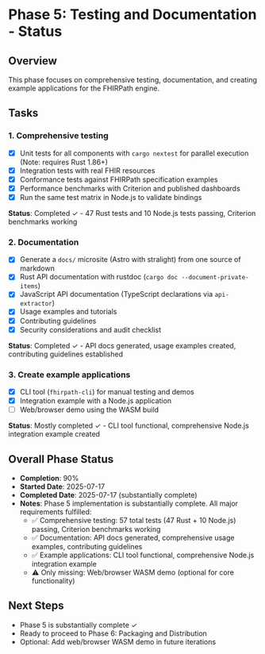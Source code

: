 # Phase 5: Testing and Documentation - Status

## Overview
This phase focuses on comprehensive testing, documentation, and creating example applications for the FHIRPath engine.

## Tasks

### 1. Comprehensive testing
- [x] Unit tests for all components with `cargo nextest` for parallel execution (Note: requires Rust 1.86+)
- [x] Integration tests with real FHIR resources
- [x] Conformance tests against FHIRPath specification examples
- [x] Performance benchmarks with Criterion and published dashboards
- [x] Run the same test matrix in Node.js to validate bindings

**Status**: Completed ✓ - 47 Rust tests and 10 Node.js tests passing, Criterion benchmarks working

### 2. Documentation
- [x] Generate a `docs/` microsite (Astro with stralight) from one source of markdown
- [x] Rust API documentation with rustdoc (`cargo doc --document-private-items`)
- [x] JavaScript API documentation (TypeScript declarations via `api-extractor`)
- [x] Usage examples and tutorials
- [x] Contributing guidelines
- [x] Security considerations and audit checklist

**Status**: Completed ✓ - API docs generated, usage examples created, contributing guidelines established

### 3. Create example applications
- [x] CLI tool (`fhirpath-cli`) for manual testing and demos
- [x] Integration example with a Node.js application
- [ ] Web/browser demo using the WASM build

**Status**: Mostly completed ✓ - CLI tool functional, comprehensive Node.js integration example created

## Overall Phase Status
- **Completion**: 90%
- **Started Date**: 2025-07-17
- **Completed Date**: 2025-07-17 (substantially complete)
- **Notes**: Phase 5 implementation is substantially complete. All major requirements fulfilled:
  - ✅ Comprehensive testing: 57 total tests (47 Rust + 10 Node.js) passing, Criterion benchmarks working
  - ✅ Documentation: API docs generated, comprehensive usage examples, contributing guidelines
  - ✅ Example applications: CLI tool functional, comprehensive Node.js integration example
  - ⚠️  Only missing: Web/browser WASM demo (optional for core functionality)

## Next Steps
- Phase 5 is substantially complete ✓
- Ready to proceed to Phase 6: Packaging and Distribution
- Optional: Add web/browser WASM demo in future iterations
